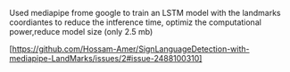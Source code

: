 Used mediapipe frome google to train an LSTM model with the landmarks coordiantes to reduce the intference time, optimiz the computational power,reduce model size (only 2.5 mb)  


[https://github.com/Hossam-Amer/SignLanguageDetection-with-mediapipe-LandMarks/issues/2#issue-2488100310]

